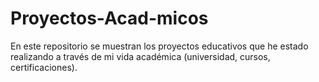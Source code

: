 # Proyectos-Acad-micos
En este repositorio se muestran los proyectos educativos que he estado realizando a través de mi vida académica (universidad, cursos, certificaciones).
